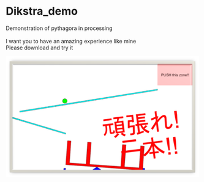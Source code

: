 # Dikstra_demo
Demonstration of pythagora in processing<br>
<br>
I want you to have an amazing experience like mine<br>
Please download and try it
<div align="center">
<img src="https://github.com/swany181/Pythagora/blob/master/Pytha.png" alt="実行画面">
</div>
